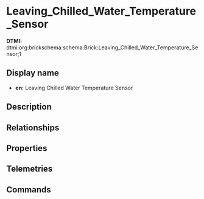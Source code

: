 # Leaving_Chilled_Water_Temperature_Sensor
**DTMI:** dtmi:org:brickschema:schema:Brick:Leaving_Chilled_Water_Temperature_Sensor;1
## Display name
- **en:** Leaving Chilled Water Temperature Sensor
## Description
## Relationships
## Properties
## Telemetries
## Commands
